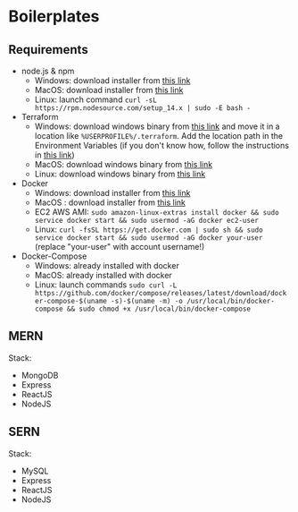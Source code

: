 # Boilerplates

## Requirements

- node.js & npm 
    - Windows: download installer from [this link](https://nodejs.org/it/download/)
    - MacOS: download installer from [this link](https://nodejs.org/it/download/)
    - Linux: launch command `curl -sL https://rpm.nodesource.com/setup_14.x | sudo -E bash -`
- Terraform
    - Windows: download windows binary from [this link](https://www.terraform.io/downloads.html) and move it in a location like `%USERPROFILE%/.terraform`. Add the location path in the Environment Variables (if you don't know how, follow the instructions in [this link](https://docs.alfresco.com/4.2/tasks/fot-addpath.html))
    - MacOS: download windows binary from [this link](https://www.terraform.io/downloads.html)
    - Linux: download windows binary from [this link](https://www.terraform.io/downloads.html)
- Docker
    - Windows: download installer from [this link](https://hub.docker.com/editions/community/docker-ce-desktop-windows/)
    - MacOS : download installer from [this link](https://hub.docker.com/editions/community/docker-ce-desktop-mac/)
    - EC2 AWS AMI: `sudo amazon-linux-extras install docker && sudo service docker start && sudo usermod -aG docker ec2-user`
    - Linux: `curl -fsSL https://get.docker.com | sudo sh && sudo service docker start && sudo usermod -aG docker your-user` (replace "your-user" with account username!)
- Docker-Compose
    - Windows: already installed with docker
    - MacOS: already installed with docker
    - Linux: launch commands `sudo curl -L https://github.com/docker/compose/releases/latest/download/docker-compose-$(uname -s)-$(uname -m) -o /usr/local/bin/docker-compose && sudo chmod +x /usr/local/bin/docker-compose
`

## MERN

Stack:
- MongoDB
- Express
- ReactJS
- NodeJS

## SERN

Stack:
- MySQL
- Express
- ReactJS
- NodeJS